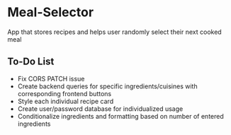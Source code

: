# Meal-Selector
App that stores recipes and helps user randomly select their next cooked meal

## To-Do List
* Fix CORS PATCH issue
* Create backend queries for specific ingredients/cuisines with corresponding frontend buttons
* Style each individual recipe card
* Create user/password database for individualized usage
* Conditionalize ingredients and formatting based on number of entered ingredients